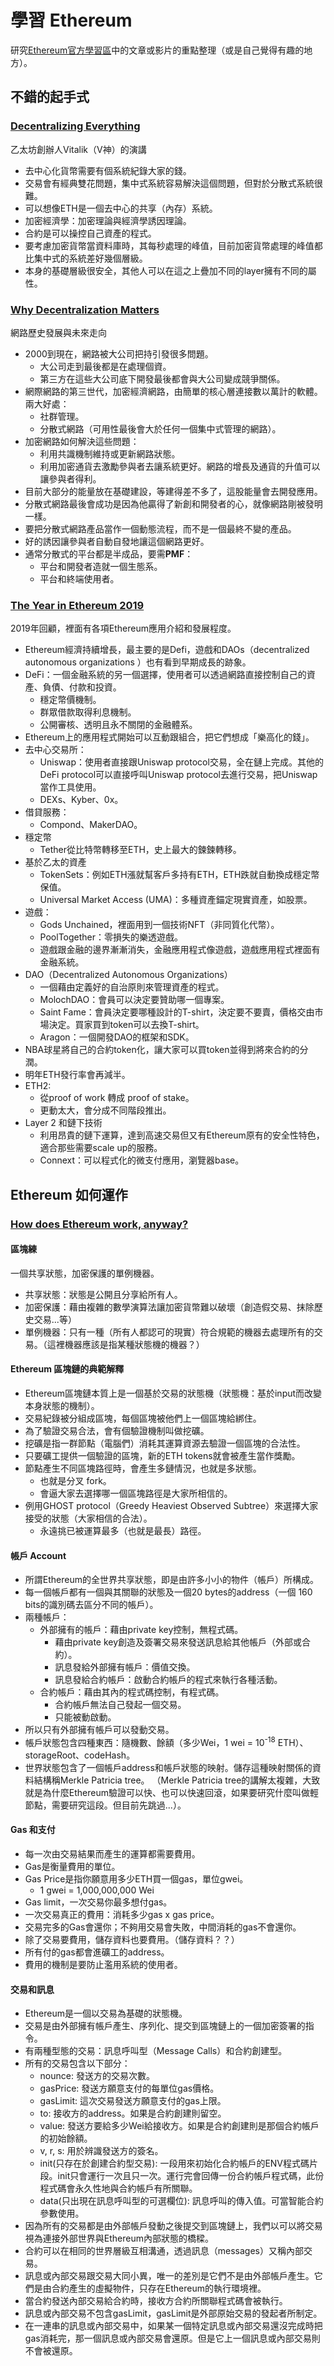 # 學習 Ethereum

研究[Ethereum官方學習區](https://ethereum.org/en/learn/)中的文章或影片的重點整理（或是自己覺得有趣的地方）。

## 不錯的起手式

### [Decentralizing Everything](https://www.youtube.com/watch?v=WSN5BaCzsbo&feature=youtu.be)

乙太坊創辦人Vitalik（V神）的演講

- 去中心化貨幣需要有個系統紀錄大家的錢。
- 交易會有經典雙花問題，集中式系統容易解決這個問題，但對於分散式系統很難。
- 可以想像ETH是一個去中心的共享（內存）系統。
- 加密經濟學：加密理論與經濟學誘因理論。
- 合約是可以操控自己資產的程式。
- 要考慮加密貨幣當資料庫時，其每秒處理的峰值，目前加密貨幣處理的峰值都比集中式的系統差好幾個層級。
- 本身的基礎層級很安全，其他人可以在這之上疊加不同的layer擁有不同的屬性。

### [Why Decentralization Matters](https://onezero.medium.com/why-decentralization-matters-5e3f79f7638e)

網路歷史發展與未來走向

- 2000到現在，網路被大公司把持引發很多問題。
    - 大公司走到最後都是在處理個資。
    - 第三方在這些大公司底下開發最後都會與大公司變成競爭關係。
- 網際網路的第三世代，加密經濟網路，由簡單的核心層連接數以萬計的軟體。兩大好處：
    - 社群管理。
    - 分散式網路（可用性最後會大於任何一個集中式管理的網路）。
- 加密網路如何解決這些問題：
    - 利用共識機制維持或更新網路狀態。
    - 利用加密通貨去激勵參與者去讓系統更好。網路的增長及通貨的升值可以讓參與者得利。
- 目前大部分的能量放在基礎建設，等建得差不多了，這股能量會去開發應用。
- 分散式網路最後會成功是因為他贏得了新創和開發者的心，就像網路剛被發明一樣。
- 要把分散式網路產品當作一個動態流程，而不是一個最終不變的產品。
- 好的誘因讓參與者自動自發地讓這個網路更好。
- 通常分散式的平台都是半成品，要需**PMF**：
    - 平台和開發者造就一個生態系。
    - 平台和終端使用者。
  
### [The Year in Ethereum 2019](https://medium.com/@jjmstark/the-year-in-ethereum-2019-242012e4276d)

2019年回顧，裡面有各項Ethereum應用介紹和發展程度。

- Ethereum經濟持續增長，最主要的是Defi，遊戲和DAOs（decentralized autonomous organizations ）也有看到早期成長的跡象。
- DeFi：一個金融系統的另一個選擇，使用者可以透過網路直接控制自己的資產、負債、付款和投資。
    - 穩定幣價機制。
    - 群眾借款取得利息機制。
    - 公開審核、透明且永不關閉的金融體系。
- Ethereum上的應用程式開始可以互動跟組合，把它們想成「樂高化的錢」。
- 去中心交易所：
    - Uniswap：使用者直接跟Uniswap protocol交易，全在鏈上完成。其他的DeFi protocol可以直接呼叫Uniswap protocol去進行交易，把Uniswap當作工具使用。
    - DEXs、Kyber、0x。
- 借貸服務：
    - Compond、MakerDAO。
- 穩定幣
    - Tether從比特幣轉移至ETH，史上最大的鍊鍊轉移。
- 基於乙太的資產
    - TokenSets：例如ETH漲就幫客戶多持有ETH，ETH跌就自動換成穩定幣保值。
    - Universal Market Access (UMA)：多種資產錨定現實資產，如股票。
- 遊戲： 
    - Gods Unchained，裡面用到一個技術NFT（非同質化代幣）。
    - PoolTogether：零損失的樂透遊戲。
    - 遊戲跟金融的邊界漸漸消失，金融應用程式像遊戲，遊戲應用程式裡面有金融系統。
- DAO（Decentralized Autonomous Organizations）
    - 一個藉由定義好的自治原則來管理資產的程式。
    - MolochDAO：會員可以決定要贊助哪一個專案。
    - Saint Fame：會員決定要哪種設計的T-shirt，決定要不要賣，價格交由市場決定。買家買到token可以去換T-shirt。
    - Aragon：一個開發DAO的框架和SDK。
- NBA球星將自己的合約token化，讓大家可以買token並得到將來合約的分潤。
- 明年ETH發行率會再減半。
- ETH2:
    - 從proof of work 轉成 proof of stake。
    - 更動太大，會分成不同階段推出。
- Layer 2 和鏈下技術
    - 利用昂貴的鏈下運算，達到高速交易但又有Ethereum原有的安全性特色，適合那些需要scale up的服務。
    - Connext：可以程式化的微支付應用，瀏覽器base。
    
## Ethereum 如何運作

### [How does Ethereum work, anyway?](https://medium.com/@preethikasireddy/how-does-ethereum-work-anyway-22d1df506369)

#### 區塊練

一個共享狀態，加密保護的單例機器。

- 共享狀態：狀態是公開且分享給所有人。
- 加密保護：藉由複雜的數學演算法讓加密貨幣難以破壞（創造假交易、抹除歷史交易...等）
- 單例機器：只有一種（所有人都認可的現實）符合規範的機器去處理所有的交易。（這裡機器應該是指某種狀態機的機器？）

#### Ethereum 區塊鏈的典範解釋
- Ethereum區塊鏈本質上是一個基於交易的狀態機（狀態機：基於input而改變本身狀態的機制）。
- 交易紀錄被分組成區塊，每個區塊被他們上一個區塊給綁住。
- 為了驗證交易合法，會有個驗證機制叫做挖礦。
- 挖礦是指一群節點（電腦們）消耗其運算資源去驗證一個區塊的合法性。
- 只要礦工提供一個驗證的區塊，新的ETH tokens就會被產生當作獎勵。
- 節點產生不同區塊路徑時，會產生多鏈情況，也就是多狀態。
    - 也就是分叉 fork。
    - 會逼大家去選擇哪一個區塊路徑是大家所相信的。
- 例用GHOST protocol（Greedy Heaviest Observed Subtree）來選擇大家接受的狀態（大家相信的合法）。
    - 永遠挑已被運算最多（也就是最長）路徑。
#### 帳戶 Account

- 所謂Ethereum的全世界共享狀態，即是由許多小小的物件（帳戶）所構成。
- 每一個帳戶都有一個與其關聯的狀態及一個20 bytes的address（一個 160 bits的識別碼去區分不同的帳戶）。
- 兩種帳戶：
    - 外部擁有的帳戶：藉由private key控制，無程式碼。
      - 藉由private key創造及簽署交易來發送訊息給其他帳戶（外部或合約）。
      - 訊息發給外部擁有帳戶：價值交換。
      - 訊息發給合約帳戶：啟動合約帳戶的程式來執行各種活動。
    - 合約帳戶：藉由其內的程式碼控制，有程式碼。
      - 合約帳戶無法自己發起一個交易。
      - 只能被動啟動。
- 所以只有外部擁有帳戶可以發動交易。
- 帳戶狀態包含四種東西：隨機數、餘額（多少Wei，1 wei = 10<sup>-18</sup> ETH）、storageRoot、codeHash。
- 世界狀態包含了一個帳戶address和帳戶狀態的映射。儲存這種映射關係的資料結構稱Merkle Patricia tree。
（Merkle Patricia tree的講解太複雜，大致就是為什麼Ethereum驗證可以快、也可以快速回滾，如果要研究什麼叫做輕節點，需要研究這段。但目前先跳過...）。

#### Gas 和支付
- 每一次由交易結果而產生的運算都需要費用。
- Gas是衡量費用的單位。
- Gas Price是指你願意用多少ETH買一個gas，單位gwei。
  - 1 gwei =  1,000,000,000 Wei
- Gas limit，一次交易你最多想付gas。
- 一次交易真正的費用：消耗多少gas x gas price。
- 交易完多的Gas會還你；不夠用交易會失敗，中間消耗的gas不會還你。
- 除了交易要費用，儲存資料也要費用。（儲存資料？？）
- 所有付的gas都會進礦工的address。
- 費用的機制是要防止濫用系統的使用者。

#### 交易和訊息
- Ethereum是一個以交易為基礎的狀態機。
- 交易是由外部擁有帳戶產生、序列化、提交到區塊鏈上的一個加密簽署的指令。
- 有兩種型態的交易：訊息呼叫型（Message Calls）和合約創建型。
- 所有的交易包含以下部分：
    - nounce: 發送方的交易次數。
    - gasPrice: 發送方願意支付的每單位gas價格。
    - gasLimit: 這次交易發送方願意支付的gas上限。
    - to: 接收方的address。如果是合約創建則留空。
    - value: 發送方要給多少Wei給接收方。如果是合約創建則是那個合約帳戶的初始餘額。
    - v, r, s: 用於辨識發送方的簽名。
    - init(只存在於創建合約型交易): 一段用來初始化合約帳戶的ENV程式碼片段。init只會運行一次且只一次。運行完會回傳一份合約帳戶程式碼，此份程式碼會永久性地與合約帳戶有所關聯。
    - data(只出現在訊息呼叫型的可選欄位): 訊息呼叫的傳入值。可當智能合約參數使用。
- 因為所有的交易都是由外部帳戶發動之後提交到區塊鏈上，我們以可以將交易視為連接外部世界與Ethereum內部狀態的橋樑。
- 合約可以在相同的世界層級互相溝通，透過訊息（messages）又稱內部交易。
- 訊息或內部交易跟交易大同小異，唯一的差別是它們不是由外部帳戶產生。它們是由合約產生的虛擬物件，只存在Ethereum的執行環境裡。
- 當合約發送內部交易給合約時，接收方合約所關聯程式碼會被執行。
- 訊息或內部交易不包含gasLimit，gasLimit是外部原始交易的發起者所制定。
- 在一連串的訊息或內部交易中，如果某一個特定訊息或內部交易還沒完成時把gas消耗完，那一個訊息或內部交易會還原。但是它上一個訊息或內部交易則不會被還原。
